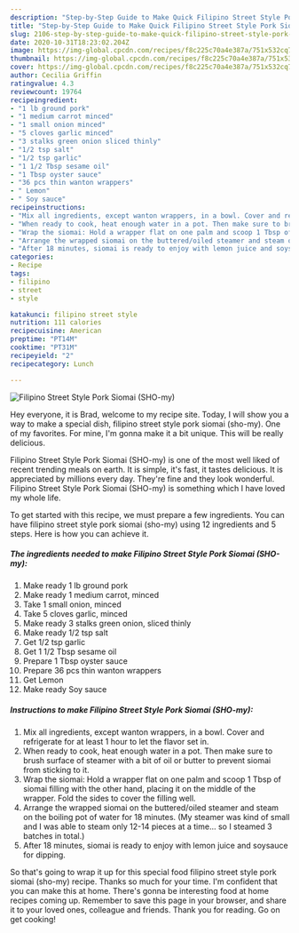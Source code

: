 ```yaml
---
description: "Step-by-Step Guide to Make Quick Filipino Street Style Pork Siomai (SHO-my)"
title: "Step-by-Step Guide to Make Quick Filipino Street Style Pork Siomai (SHO-my)"
slug: 2106-step-by-step-guide-to-make-quick-filipino-street-style-pork-siomai-sho-my
date: 2020-10-31T18:23:02.204Z
image: https://img-global.cpcdn.com/recipes/f8c225c70a4e387a/751x532cq70/filipino-street-style-pork-siomai-sho-my-recipe-main-photo.jpg
thumbnail: https://img-global.cpcdn.com/recipes/f8c225c70a4e387a/751x532cq70/filipino-street-style-pork-siomai-sho-my-recipe-main-photo.jpg
cover: https://img-global.cpcdn.com/recipes/f8c225c70a4e387a/751x532cq70/filipino-street-style-pork-siomai-sho-my-recipe-main-photo.jpg
author: Cecilia Griffin
ratingvalue: 4.3
reviewcount: 19764
recipeingredient:
- "1 lb ground pork"
- "1 medium carrot minced"
- "1 small onion minced"
- "5 cloves garlic minced"
- "3 stalks green onion sliced thinly"
- "1/2 tsp salt"
- "1/2 tsp garlic"
- "1 1/2 Tbsp sesame oil"
- "1 Tbsp oyster sauce"
- "36 pcs thin wanton wrappers"
- " Lemon"
- " Soy sauce"
recipeinstructions:
- "Mix all ingredients, except wanton wrappers, in a bowl. Cover and refrigerate for at least 1 hour to let the flavor set in."
- "When ready to cook, heat enough water in a pot. Then make sure to brush surface of steamer with a bit of oil or butter to prevent siomai from sticking to it."
- "Wrap the siomai: Hold a wrapper flat on one palm and scoop 1 Tbsp of siomai filling with the other hand, placing it on the middle of the wrapper. Fold the sides to cover the filling well."
- "Arrange the wrapped siomai on the buttered/oiled steamer and steam on the boiling pot of water for 18 minutes. (My steamer was kind of small and I was able to steam only 12-14 pieces at a time... so I steamed 3 batches in total.)"
- "After 18 minutes, siomai is ready to enjoy with lemon juice and soysauce for dipping."
categories:
- Recipe
tags:
- filipino
- street
- style

katakunci: filipino street style 
nutrition: 111 calories
recipecuisine: American
preptime: "PT14M"
cooktime: "PT31M"
recipeyield: "2"
recipecategory: Lunch

---
```



![Filipino Street Style Pork Siomai (SHO-my)](https://img-global.cpcdn.com/recipes/f8c225c70a4e387a/751x532cq70/filipino-street-style-pork-siomai-sho-my-recipe-main-photo.jpg)

Hey everyone, it is Brad, welcome to my recipe site. Today, I will show you a way to make a special dish, filipino street style pork siomai (sho-my). One of my favorites. For mine, I'm gonna make it a bit unique. This will be really delicious.

Filipino Street Style Pork Siomai (SHO-my) is one of the most well liked of recent trending meals on earth. It is simple, it's fast, it tastes delicious. It is appreciated by millions every day. They're fine and they look wonderful. Filipino Street Style Pork Siomai (SHO-my) is something which I have loved my whole life.




To get started with this recipe, we must prepare a few ingredients. You can have filipino street style pork siomai (sho-my) using 12 ingredients and 5 steps. Here is how you can achieve it.

<!--inarticleads1-->

##### The ingredients needed to make Filipino Street Style Pork Siomai (SHO-my):

1. Make ready 1 lb ground pork
1. Make ready 1 medium carrot, minced
1. Take 1 small onion, minced
1. Take 5 cloves garlic, minced
1. Make ready 3 stalks green onion, sliced thinly
1. Make ready 1/2 tsp salt
1. Get 1/2 tsp garlic
1. Get 1 1/2 Tbsp sesame oil
1. Prepare 1 Tbsp oyster sauce
1. Prepare 36 pcs thin wanton wrappers
1. Get  Lemon
1. Make ready  Soy sauce




<!--inarticleads2-->

##### Instructions to make Filipino Street Style Pork Siomai (SHO-my):

1. Mix all ingredients, except wanton wrappers, in a bowl. Cover and refrigerate for at least 1 hour to let the flavor set in.
1. When ready to cook, heat enough water in a pot. Then make sure to brush surface of steamer with a bit of oil or butter to prevent siomai from sticking to it.
1. Wrap the siomai: Hold a wrapper flat on one palm and scoop 1 Tbsp of siomai filling with the other hand, placing it on the middle of the wrapper. Fold the sides to cover the filling well.
1. Arrange the wrapped siomai on the buttered/oiled steamer and steam on the boiling pot of water for 18 minutes. (My steamer was kind of small and I was able to steam only 12-14 pieces at a time... so I steamed 3 batches in total.)
1. After 18 minutes, siomai is ready to enjoy with lemon juice and soysauce for dipping.




So that's going to wrap it up for this special food filipino street style pork siomai (sho-my) recipe. Thanks so much for your time. I'm confident that you can make this at home. There's gonna be interesting food at home recipes coming up. Remember to save this page in your browser, and share it to your loved ones, colleague and friends. Thank you for reading. Go on get cooking!
